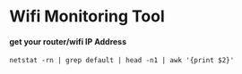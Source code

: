 # Wifi Monitoring Tool

#### get your router/wifi IP Address
```
netstat -rn | grep default | head -n1 | awk '{print $2}'
```